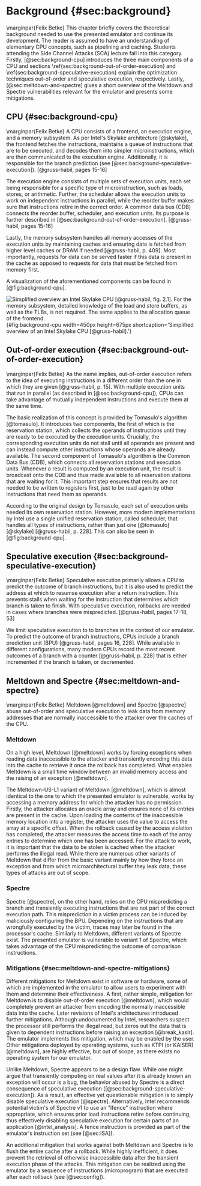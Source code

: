 # Background {#sec:background}
\marginpar{Felix Betke}
This chapter briefly covers the theoretical background needed to use the presented emulator and continue its development. The reader is assumed to have an understanding of elementary CPU concepts, such as pipelining and caching. Students attending the Side Channel Attacks (SCA) lecture fall into this category. Firstly, [@sec:background-cpu] introduces the three main components of a CPU and sections \ref{sec:background-out-of-order-execution} and \ref{sec:background-speculative-execution} explain the optimization techniques out-of-order and speculative execution, respectively. Lastly, [@sec:meltdown-and-spectre] gives a short overview of the Meltdown and Spectre vulnerabilities relevant for the emulator and presents some mitigations.

## CPU {#sec:background-cpu}
\marginpar{Felix Betke}
A CPU consists of a frontend, an execution engine, and a memory subsystem. As per Intel's Skylake architecture [@skylake], the frontend fetches the instructions, maintains a queue of instructions that are to be executed, and decodes them into simpler microinstructions, which are then communicated to the execution engine. Additionally, it is responsible for the branch prediction (see [@sec:background-speculative-execution]). [@gruss-habil, pages 15-16]

The execution engine consists of multiple sets of execution units, each set being responsible for a specific type of microinstruction, such as loads, stores, or arithmetic. Further, the scheduler allows the execution units to work on independent instructions in parallel, while the reorder buffer makes sure that instructions retire in the correct order. A common data bus (CDB) connects the reorder buffer, scheduler, and execution units. Its purpose is further described in [@sec:background-out-of-order-execution]. [@gruss-habil, pages 15-16]

Lastly, the memory subsystem handles all memory accesses of the execution units by maintaining caches and ensuring data is fetched from higher level caches or DRAM if needed [@gruss-habil, p. 409]. Most importantly, requests for data can be served faster if this data is present in the cache as opposed to requests for data that must be fetched from memory first.

A visualization of the aforementioned components can be found in [@fig:background-cpu].

![Simplified overview an Intel Skylake CPU [@gruss-habil, fig. 2.1]. For the memory subsystem, detailed knowledge of the load and store buffers, as well as the TLBs, is not required. The same applies to the allocation queue of the frontend.](fig/cpu.png){#fig:background-cpu width=450px height=675px shortcaption='Simplified overview of an Intel Skylake CPU [@gruss-habil].'}

## Out-of-order execution {#sec:background-out-of-order-execution}
\marginpar{Felix Betke}
As the name implies, out-of-order execution refers to the idea of executing instructions in a different order than the one in which they are given [@gruss-habil, p. 15]. With multiple execution units that run in parallel (as described in [@sec:background-cpu]), CPUs can take advantage of mutually independent instructions and execute them at the same time.

The basic realization of this concept is provided by Tomasulo's algorithm [@tomasulo]. It introduces two components, the first of which is the reservation station, which collects the operands of instructions until they are ready to be executed by the execution units. Crucially, the corresponding execution units do not stall until all operands are present and can instead compute other instructions whose operands are already available. The second component of Tomasulo's algorithm is the Common Data Bus (CDB), which connects all reservation stations and execution units. Whenever a result is computed by an execution unit, the result is broadcast onto the CDB and thus made available to all reservation stations that are waiting for it. This important step ensures that results are not needed to be written to registers first, just to be read again by other instructions that need them as operands.

According to the original design by Tomasulo, each set of execution units needed its own reservation station. However, more modern implementations by Intel use a single unified reservation station, called scheduler, that handles all types of instructions, rather than just one [@tomasulo] [@skylake] [@gruss-habil, p. 228]. This can also be seen in [@fig:background-cpu].

## Speculative execution {#sec:background-speculative-execution}
\marginpar{Felix Betke}
Speculative execution primarily allows a CPU to predict the outcome of branch instructions, but it is also used to predict the address at which to resumse execution after a return instruction. This prevents stalls when waiting for the instruction that determines which branch is taken to finish. With speculative execution, rollbacks are needed  in cases where branches were mispredicted. [@gruss-habil, pages 17-18, 53]

We limit speculative execution to to branches in the context of our emulator. To predict the outcome of branch instructions, CPUs include a branch prediction unit (BPU) [@gruss-habil, pages 16, 228]. While available in different configurations, many modern CPUs record the most recent outcomes of a branch with a counter [@gruss-habil, p. 228] that is either incremented if the branch is taken, or decremented.

## Meltdown and Spectre {#sec:meltdown-and-spectre}
\marginpar{Felix Betke}
Meltdown [@meltdown] and Spectre [@spectre] abuse out-of-order and speculative execution to leak data from memory addresses that are normally inaccessible to the attacker over the caches of the CPU.

### Meltdown
On a high level, Meltdown [@meltdown] works by forcing exceptions when reading data inaccessible to the attacker and transiently encoding this data into the cache to retrieve it once the rollback has completed. What enables Meltdown is a small time window between an invalid memory access and the raising of an exception [@meltdown].

The Meltdown-US-L1 variant of Meltdown [@meltdown], which is almost identical to the one to which the presented emulator is vulnerable, works by accessing a memory address for which the attacker has no permission. Firstly, the attacker allocates an oracle array and ensures none of its entries are present in the cache. Upon loading the contents of the inaccessible memory location into a register, the attacker uses the value to access the array at a specific offset. When the rollback caused by the access violation has completed, the attacker measures the access time to each of the array entries to determine which one has been accessed. For the attack to work, it is important that the data to be stolen is cached when the attacker performs the illegal read. While there are numerous other variants of Meltdown that differ from the basic variant mainly by how they force an exception and from which microarchitectural buffer they leak data, these types of attacks are out of scope.

### Spectre
Spectre [@spectre], on the other hand, relies on the CPU mispredicting a branch and transiently executing instructions that are not part of the correct execution path. This misprediction in a victim process can be induced by maliciously configuring the BPU. Depending on the instructions that are wrongfully executed by the victim, traces may later be found in the processor's cache. Similarly to Meltdown, different variants of Spectre exist. The presented emulator is vulnerable to variant 1 of Spectre, which takes advantage of the CPU mispredicting the outcome of comparison instructions.

### Mitigations {#sec:meltdown-and-spectre-mitigations}
Different mitigations for Meltdown exist in software or hardware, some of which are implemented in the emulator to allow users to experiment with them and determine their effectiveness. A first, rather simple, mitigation for Meltdown is to disable out-of-order execution [@meltdown], which would completely prevent an attacker from encoding the normally inaccessible data into the cache. Later revisions of Intel's architectures introduced further mitigations. Although undocumented by Intel, researchers suspect the processor still performs the illegal read, but zeros out the data that is given to dependent instructions before raising an exception [@break_kaslr]. The emulator implements this mitigation, which may be enabled by the user. Other mitigations deployed by operating systems, such as KTPI (or KAISER) [@meltdown], are highly effective, but out of scope, as there exists no operating system for our emulator.

Unlike Meltdown, Spectre appears to be a design flaw. While one might argue that transiently computing on real values after it is already known an exception will occur is a bug, the behavior abused by Spectre is a direct consequence of speculative execution ([@sec:background-speculative-execution]). As a result, an effective yet questionable mitigation is to simply disable speculative execution [@spectre]. Alternatively, Intel recommends potential victim's of Spectre v1 to use an "lfence" instruction where appropriate, which ensures prior load instructions retire before continuing, thus effectively disabling speculative execution for certain parts of an application [@intel_analysis]. A fence instruction is provided as part of the emulator's instruction set (see [@sec:ISA]).

An additional mitigation that works against both Meltdown and Spectre is to flush the entire cache after a rollback. While highly inefficient, it does prevent the retrieval of otherwise inaccessible data after the transient execution phase of the attacks. This mitigation can be realized using the emulator by a sequence of instructions (microprogram) that are executed after each rollback (see [@sec:config]).

